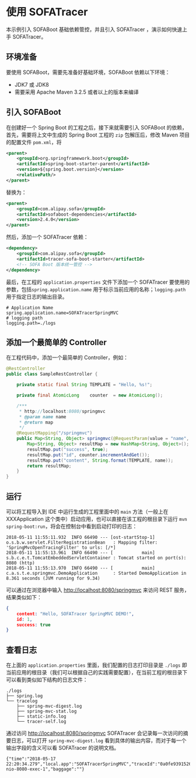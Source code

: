 # 使用 SOFATracer

本示例引入 SOFABoot 基础依赖管控，并且引入 SOFATracer ，演示如何快速上手 SOFATracer。

## 环境准备

要使用 SOFABoot，需要先准备好基础环境，SOFABoot 依赖以下环境：
- JDK7 或 JDK8
- 需要采用 Apache Maven 3.2.5 或者以上的版本来编译

## 引入 SOFABoot

在创建好一个 Spring Boot 的工程之后，接下来就需要引入 SOFABoot 的依赖，首先，需要将上文中生成的 Spring Boot 工程的 `zip` 包解压后，修改 Maven 项目的配置文件 `pom.xml`，将

```xml
<parent>
    <groupId>org.springframework.boot</groupId>
    <artifactId>spring-boot-starter-parent</artifactId>
    <version>${spring.boot.version}</version>
    <relativePath/>
</parent>
```

替换为：

```xml
<parent>
    <groupId>com.alipay.sofa</groupId>
    <artifactId>sofaboot-dependencies</artifactId>
    <version>2.4.0</version>
</parent>
```

然后，添加一个 SOFATracer 依赖：

```xml
<dependency>
    <groupId>com.alipay.sofa</groupId>
    <artifactId>tracer-sofa-boot-starter</artifactId>
    <!-- SOFA Boot 版本统一管控 -->
</dependency>
```

最后，在工程的 `application.properties` 文件下添加一个 SOFATracer 要使用的参数，包括`spring.application.name` 用于标示当前应用的名称；`logging.path` 用于指定日志的输出目录。

```
# Application Name
spring.application.name=SOFATracerSpringMVC
# logging path
logging.path=./logs
```

## 添加一个最简单的 Controller

在工程代码中，添加一个最简单的 Controller，例如：

```java
@RestController
public class SampleRestController {

    private static final String TEMPLATE = "Hello, %s!";

    private final AtomicLong    counter  = new AtomicLong();

    /***
     * http://localhost:8080/springmvc
     * @param name name
     * @return map
     */
    @RequestMapping("/springmvc")
    public Map<String, Object> springmvc(@RequestParam(value = "name", defaultValue = "SOFATracer SpringMVC DEMO") String name) {
        Map<String, Object> resultMap = new HashMap<String, Object>();
        resultMap.put("success", true);
        resultMap.put("id", counter.incrementAndGet());
        resultMap.put("content", String.format(TEMPLATE, name));
        return resultMap;
    }
}
```

## 运行

可以将工程导入到 IDE 中运行生成的工程里面中的 `main` 方法（一般上在 XXXApplication 这个类中）启动应用，也可以直接在该工程的根目录下运行 `mvn spring-boot:run`，将会在控制台中看到启动打印的日志：

```
2018-05-11 11:55:11.932  INFO 66490 --- [ost-startStop-1] o.s.b.w.servlet.FilterRegistrationBean   : Mapping filter: 'SpringMvcOpenTracingFilter' to urls: [/*]
2018-05-11 11:55:13.961  INFO 66490 --- [           main] s.b.c.e.t.TomcatEmbeddedServletContainer : Tomcat started on port(s): 8080 (http)
2018-05-11 11:55:13.970  INFO 66490 --- [           main] c.a.s.t.e.springmvc.DemoApplication      : Started DemoApplication in 8.361 seconds (JVM running for 9.34)
```

可以通过在浏览器中输入 [http://localhost:8080/springmvc](http://localhost:8080/springmvc) 来访问 REST 服务，结果类似如下：

```json
{
	content: "Hello, SOFATracer SpringMVC DEMO!",
	id: 1,
	success: true
}
```

## 查看日志

在上面的 `application.properties` 里面，我们配置的日志打印目录是 `./logs` 即当前应用的根目录（我们可以根据自己的实践需要配置），在当前工程的根目录下可以看到类似如下结构的日志文件：

```
./logs
├── spring.log
└── tracelog
    ├── spring-mvc-digest.log
    ├── spring-mvc-stat.log
    ├── static-info.log
    └── tracer-self.log

```

通过访问 [http://localhost:8080/springmvc](http://localhost:8080/springmvc) SOFATracer 会记录每一次访问的摘要日志，可以打开 `spring-mvc-digest.log` 看到具体的输出内容，而对于每一个输出字段的含义可以看 SOFATracer 的说明文档。

```
{"time":"2018-05-17 22:20:34.279","local.app":"SOFATracerSpringMVC","traceId":"0a0fe9391526566833985100139443","spanId":"0","request.url":"http://localhost:8080/springmvc","method":"GET","result.code":"200","req.size.bytes":-1,"resp.size.bytes":69,"time.cost.milliseconds":284,"current.thread.name":"http-nio-8080-exec-1","baggage":""}
```
